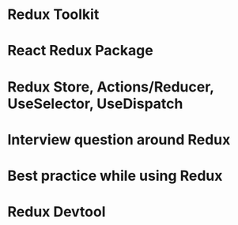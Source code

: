 # Redux Toolkit

# React Redux Package

# Redux Store, Actions/Reducer, UseSelector, UseDispatch

# Interview question around Redux

# Best practice while using Redux

# Redux Devtool
